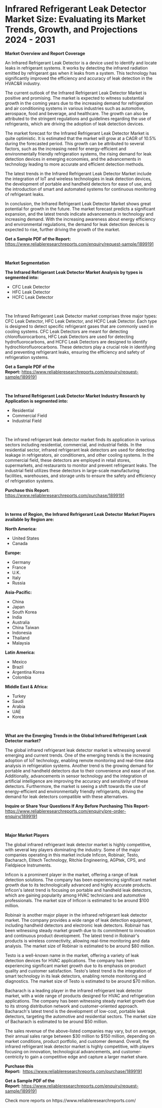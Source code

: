 <p><h1>Infrared Refrigerant Leak Detector Market Size: Evaluating its Market Trends, Growth, and Projections 2024 - 2031</h1></p><p><strong>Market Overview and Report Coverage</strong></p>
<p><p>An Infrared Refrigerant Leak Detector is a device used to identify and locate leaks in refrigerant systems. It works by detecting the infrared radiation emitted by refrigerant gas when it leaks from a system. This technology has significantly improved the efficiency and accuracy of leak detection in the HVAC&R industry.</p><p>The current outlook of the Infrared Refrigerant Leak Detector Market is positive and promising. The market is expected to witness substantial growth in the coming years due to the increasing demand for refrigeration and air conditioning systems in various industries such as automotive, aerospace, food and beverage, and healthcare. The growth can also be attributed to the stringent regulations and guidelines regarding the use of refrigerants, which are driving the adoption of leak detection devices.</p><p>The market forecast for the Infrared Refrigerant Leak Detector Market is quite optimistic. It is estimated that the market will grow at a CAGR of 10.5% during the forecasted period. This growth can be attributed to several factors, such as the increasing need for energy-efficient and environmentally friendly refrigeration systems, the rising demand for leak detection devices in emerging economies, and the advancements in technology leading to more accurate and efficient detection methods.</p><p>The latest trends in the Infrared Refrigerant Leak Detector Market include the integration of IoT and wireless technologies in leak detection devices, the development of portable and handheld detectors for ease of use, and the introduction of smart and automated systems for continuous monitoring of refrigerant leaks.</p><p>In conclusion, the Infrared Refrigerant Leak Detector Market shows great potential for growth in the future. The market forecast predicts a significant expansion, and the latest trends indicate advancements in technology and increasing demand. With the increasing awareness about energy efficiency and environmental regulations, the demand for leak detection devices is expected to rise, further driving the growth of the market.</p></p>
<p><strong>Get a Sample PDF of the Report:</strong> <a href="https://www.reliableresearchreports.com/enquiry/request-sample/1899191">https://www.reliableresearchreports.com/enquiry/request-sample/1899191</a></p>
<p>&nbsp;</p>
<p><strong>Market Segmentation</strong></p>
<p><strong>The Infrared Refrigerant Leak Detector Market Analysis by types is segmented into:</strong></p>
<p><ul><li>CFC Leak Detector</li><li>HFC Leak Detector</li><li>HCFC Leak Detector</li></ul></p>
<p>&nbsp;</p>
<p><p>The Infrared Refrigerant Leak Detector market comprises three major types: CFC Leak Detector, HFC Leak Detector, and HCFC Leak Detector. Each type is designed to detect specific refrigerant gases that are commonly used in cooling systems. CFC Leak Detectors are meant for detecting chlorofluorocarbons, HFC Leak Detectors are used for detecting hydrofluorocarbons, and HCFC Leak Detectors are designed to identify hydrochlorofluorocarbons. These detectors play a crucial role in identifying and preventing refrigerant leaks, ensuring the efficiency and safety of refrigeration systems.</p></p>
<p><strong>Get a Sample PDF of the Report:</strong>&nbsp;<a href="https://www.reliableresearchreports.com/enquiry/request-sample/1899191">https://www.reliableresearchreports.com/enquiry/request-sample/1899191</a></p>
<p>&nbsp;</p>
<p><strong>The Infrared Refrigerant Leak Detector Market Industry Research by Application is segmented into:</strong></p>
<p><ul><li>Residential</li><li>Commercial Field</li><li>Industrial Field</li></ul></p>
<p>&nbsp;</p>
<p><p>The infrared refrigerant leak detector market finds its application in various sectors including residential, commercial, and industrial fields. In the residential sector, infrared refrigerant leak detectors are used for detecting leakage in refrigerators, air conditioners, and other cooling systems. In the commercial field, these detectors are employed in retail stores, supermarkets, and restaurants to monitor and prevent refrigerant leaks. The industrial field utilizes these detectors in large-scale manufacturing facilities, warehouses, and storage units to ensure the safety and efficiency of refrigeration systems.</p></p>
<p><strong>Purchase this Report:</strong>&nbsp; <a href="https://www.reliableresearchreports.com/purchase/1899191">https://www.reliableresearchreports.com/purchase/1899191</a></p>
<p>&nbsp;</p>
<p><strong>In terms of Region, the Infrared Refrigerant Leak Detector Market Players available by Region are:</strong></p>
<p>
    <p> <strong> North America: </strong>
        <ul>
            <li>United States</li>
            <li>Canada</li>
        </ul>
        </p> 
    <p> <strong> Europe: </strong>
        <ul>
            <li>Germany</li>
            <li>France</li>
            <li>U.K.</li>
            <li>Italy</li>
            <li>Russia</li>
        </ul>
        </p> 
    <p> <strong> Asia-Pacific: </strong>
        <ul>
            <li>China</li>
            <li>Japan</li>
            <li>South Korea</li>
            <li>India</li>
            <li>Australia</li>
            <li>China Taiwan</li>
            <li>Indonesia</li>
            <li>Thailand</li>
            <li>Malaysia</li>
        </ul>
        </p> 
    <p> <strong> Latin America: </strong>
        <ul>
            <li>Mexico</li>
            <li>Brazil</li>
            <li>Argentina Korea</li>
            <li>Colombia</li>
        </ul>
        </p> 
    <p> <strong> Middle East & Africa: </strong>
        <ul>
            <li>Turkey</li>
            <li>Saudi</li>
            <li>Arabia</li>
            <li>UAE</li>
            <li>Korea</li>
        </ul>
    </p>
    </p>
<p>&nbsp;</p>
<p><strong>What are the Emerging Trends in the Global Infrared Refrigerant Leak Detector market?</strong></p>
<p><p>The global infrared refrigerant leak detector market is witnessing several emerging and current trends. One of the emerging trends is the increasing adoption of IoT technology, enabling remote monitoring and real-time data analysis in refrigeration systems. Another trend is the growing demand for portable and handheld detectors due to their convenience and ease of use. Additionally, advancements in sensor technology and the integration of artificial intelligence are improving the accuracy and sensitivity of these detectors. Furthermore, the market is seeing a shift towards the use of energy-efficient and environmentally friendly refrigerants, driving the demand for leak detectors compatible with these alternatives.</p></p>
<p><strong>Inquire or Share Your Questions If Any Before Purchasing This Report</strong>- <a href="https://www.reliableresearchreports.com/enquiry/pre-order-enquiry/1899191">https://www.reliableresearchreports.com/enquiry/pre-order-enquiry/1899191</a></p>
<p>&nbsp;</p>
<p><strong>Major Market Players</strong></p>
<p><p>The global infrared refrigerant leak detector market is highly competitive, with several key players dominating the industry. Some of the major companies operating in this market include Inficon, Robinair, Testo, Bacharach, Elitech Technology, Ritchie Engineering, AGPtek, CPS, and Fieldpiece Instruments.</p><p>Inficon is a prominent player in the market, offering a range of leak detection solutions. The company has been experiencing significant market growth due to its technologically advanced and highly accurate products. Inficon's latest trend is focusing on portable and handheld leak detectors, which are gaining popularity among HVAC technicians and automotive professionals. The market size of Inficon is estimated to be around $100 million.</p><p>Robinair is another major player in the infrared refrigerant leak detector market. The company provides a wide range of leak detection equipment, including handheld detectors and electronic leak detectors. Robinair has been witnessing steady market growth due to its commitment to innovation and continuous product development. The latest trend in Robinair's products is wireless connectivity, allowing real-time monitoring and data analysis. The market size of Robinair is estimated to be around $80 million.</p><p>Testo is a well-known name in the market, offering a variety of leak detection devices for HVAC applications. The company has been experiencing significant market growth due to its emphasis on product quality and customer satisfaction. Testo's latest trend is the integration of smart technology in its leak detectors, enabling remote monitoring and diagnostics. The market size of Testo is estimated to be around $70 million.</p><p>Bacharach is a leading player in the infrared refrigerant leak detector market, with a wide range of products designed for HVAC and refrigeration applications. The company has been witnessing steady market growth due to its strong distribution network and customer-oriented approach. Bacharach's latest trend is the development of low-cost, portable leak detectors, targeting the automotive and residential sectors. The market size of Bacharach is estimated to be around $50 million.</p><p>The sales revenue of the above-listed companies may vary, but on average, their annual sales range between $30 million to $150 million, depending on market conditions, product portfolio, and customer demand. Overall, the infrared refrigerant leak detector market is highly competitive, with players focusing on innovation, technological advancements, and customer-centricity to gain a competitive edge and capture a larger market share.</p></p>
<p><strong>Purchase this Report:</strong>&nbsp;&nbsp;<a href="https://www.reliableresearchreports.com/purchase/1899191">https://www.reliableresearchreports.com/purchase/1899191</a></p>
<p></p>
<p><strong>Get a Sample PDF of the Report:</strong>&nbsp;<a href="https://www.reliableresearchreports.com/enquiry/request-sample/1899191">https://www.reliableresearchreports.com/enquiry/request-sample/1899191</a></p>
<p>Check more reports on https://www.reliableresearchreports.com/</p>